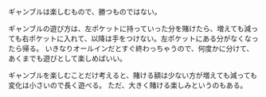 ギャンブルは楽しむもので、勝つものではない。

ギャンブルの遊び方は、左ポケットに持っていった分を賭けたら、増えても減っても右ポケットに入れて、以降は手をつけない。左ポケットにある分がなくなったら帰る。
いきなりオールインだとすぐ終わっちゃうので、何度かに分けて、あくまでも遊びとして楽しめばいい。

ギャンブルを楽しむことだけ考えると、賭ける額は少ない方が増えても減っても変化は小さいので長く遊べる。
ただ、大きく賭ける楽しみというのもある。
